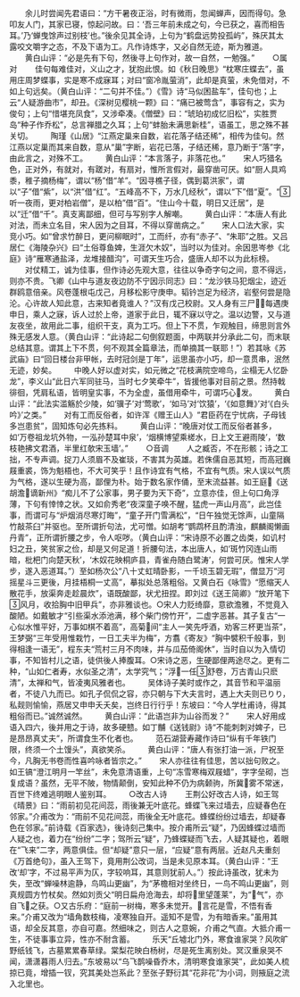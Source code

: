 <!-- { "loadSidebar": true } -->
　　余儿时尝闻先君语曰：“方干暑夜正浴，时有微雨，忽闻蝉声，因而得句。急叩友人门，其家已寝，惊起问故。曰：‘吾三年前未成之句，今已获之，喜而相告耳。’乃‘蝉曳馀声过别枝’也。”後余见其全诗，上句为“鹤盘远势投孤屿”，殊厌其太露咬文嚼字之态，不及下语为工。凡作诗炼字，又必自然无迹，斯为雅道。
　　黄白山评：“必是先有下句，然後寻上句作对，故一自然，一勉强。”
　　○属对
　　佳句每难佳对，义山之才，犹抱此恨。如《秋日晚思》“枕寒庄蝶去”，虽用庄周梦蝶事，实是寒不成寐耳；对曰“窗冷胤萤消”，此却是真萤，未免借对，不如上句远矣。（黄白山评：“二句并不佳。”）《雪》诗“马似困盐车”，佳句也；上云“人疑游曲市”，却丑。《深树见樱桃一颗》曰：“痛已被莺含”，事容有之，实为俊句；上句“惜堪充凤食”，又涉牵凑。《僧壁》曰：“琥珀初成忆旧松”，实胜贾岛“种子作乔松”，总言禅腊之久耳；上句“蚌胎未满思新桂”，语虽工，思之殊不甚关切。
　　陶瑾《山居》“江燕定巢来自数，岩花落子结还稀”，相传为佳句。然江燕以定巢而其来自数，意从“巢”字断，岩花已落，子结还稀，意乃断于“落”字，由此言之，对殊不工。
　　黄白山评：“本言落子，非落花也。”
　　宋人巧猎名色，正对外，有就对，有蹉对，有扇对，惟所言假对，最穿凿可厌。如“厨人具鸡黍，稚子摘杨梅”，谓以“杨”借“羊”。“因寻樵子径，偶到葛洪家”，谓以“子”借“紫”，以“洪”借“红”。“五峰高不下，万水几经秋”，谓以“下”借“夏”。“听一夜雨，更对柏岩僧”，是以柏”借“百”。“住山今十载，明日又迁居”，是以“迁”借“千”。真支离鄙细，但可与写别字人解嘲。
　　黄白山评：“本唐人有此对法，而未立名目，宋人因为之目耳，不得以穿凿病之。”
　　宋人口法大家，实竞小巧。如“曾求竹醉日，更问柳眠时”，工而纤，亦有“赤子”、“朱耶”之胜。又吕居仁《海陵杂兴》曰“土俗尊鱼婢，生涯欠木奴”，当时以为佳对。余因思岑参《北庭》诗“雁寒通盐泽，龙堆接醋沟”，可谓天生巧合，盛唐人却不以为此标榜。
　　对仗精工，诚为佳事，但作诗必先观大意，往往以争奇字句之间，意不得远，则亦不贵。飞卿《山中与道友夜边防不宁因示同志》曰：“龙沙铁马犯烟尘，迹近群鸥意倍亲。风卷蓬根屯戊己，月移松影守庚申。韬钤岂足为经济，岩壑何尝是隐沦。心许故人知此意，古来知者竟谁人？”汉有戊己校尉。又人身有三尸，每遇庚申日，乘人之寐，诉人过於上帝，道家于此日，辄不寐以守之。温以边警，又与道友夜坐，故用此二事，组织干支，真为工巧。但上下不贯，乍观触目，缔思则言外殊无感发人意。（黄白山评：“此诗起二句倒叙题面，中两联并分承此二句，而末联总结其意。谓其上下不贯，何不观其全篇章法，而单摘其一联耶！”）若其咏《苏武庙》曰“回日楼台非甲帐，去时冠剑是丁年”，运思虽亦小巧，却一意贯串，泯然无迹，妙矣。
　　中晚人好以虚对实，如元微之“花枝满院空啼鸟，尘榻无人忆卧龙”，李义山“此日六军同驻马，当时七夕笑牵牛”，皆援他事对目前之景。然持戟徘徊，凭肩私语，皆明皇实事，不为全虚，虽借用牵牛，可谓巧心发。
　　黄白山评：“此法实滥觞於少陵，如‘骥子’对‘莺歌’，‘如马’对‘饮猿’，‘《如意舞》’对‘《白头吟》’之类。”
　　对有工而反俗者，如许浑《赠王山人》“君臣药在宁忧病，子母钱多岂患贫”，固知炼句必先拣料。
　　黄白山评：“晚唐对仗工而反俗者甚多，如‘万卷祖龙坑外物，一泓孙楚耳中泉’，‘烟横博望乘槎水，日上文王避雨陵’，‘数枝艳拂文君酒，半里红欹宋玉墙’。”
　　○音调
　　人之臧否，不在形骸；诗之工拙，不专声调。捉刀人须眉不及崔琰，不害其为英雄。若侏儒自恶其短，而高冠巍屐重裘，饰为魁梧也，不大可笑乎！且作诗宜有气格，不宜有气质。宋人误以气质为气格，遂以生硬为高，鄙俚为朴。始于数名家作俑，至末流益甚。如王庭《送胡澹谪新州》“痴儿不了公家事，男子要为天下奇”，立意亦佳，但上句口角浮薄，下句有悻悻之状。又如俞秀老“夜深童子唤不醒，猛虎一声山月高”，此岂佳事，而谓可与“炉烟消尽寒灯晦”，“童子开门雪满松”，“日午独觉无馀声，山童隔竹敲茶臼”并驱也。至所谓折句法，尤可憎。如胡考“鹦鹉杯且酌清浊，麒麟阁懒画丹青”，正所谓折腰之步，令人呕哕。（黄白山评：“宋诗原不必置之齿类，如讥村妇之丑，笑贫家之俭，却是又何足道！折腰句法，本出唐人，如‘斑竹冈连山雨暗，枇杷门向楚天秋’，‘木奴花映桐庐县，青雀舟随白鹭涛’，何尝可厌。惟宋人学步，遂入恶道耳。”）至如杨次公“八十丈虹晴卧影，一千顷玉碧无瑕”，僧显万“河摇星斗三更後，月挂梧桐一丈高”，摹拟处总落粗俗。又黄白石《咏雪》“愿缩天人散花手，放渠奔走趁晨炊”，语既酸鄙，状尤扭捏。即刘过《送王简卿》“放开笔下风月，收拾胸中旧甲兵”，亦非雅谈也。○宋人力贬绮靡，意欲澹雅，不觉竟入酸陋。如戴敏才“引些渠水添池满，移个柴门傍竹开”，二虚字恶甚。其子复古“一心似水惟平好，万事如棋不着高”，高菊间“主人一笑先呼酒，劝客三杯更当茶”，王梦弼“三年受用惟栽竹，一日工夫半为梅”，方翥《寄友》“胸中襞积千般事，到得相逢一语无”，程东夫“荒村三月不肉味，并与瓜茄倚阁休”，当时自以为入情切事，不知皆村儿之语，徒供後人捧腹耳。○宋诗之恶，生硬鄙俚两途尽之。更有二种，“山如仁者寿，水似圣之清”，太学究气；“浮一任舒卷，万古青山只麽清”，太禅和气，皆凌夷风雅者也。
　　吴体诗子美时或作之，其音节和平温丽者，不徒八九而已。如孔子侃侃之容，亦只朝与下大夫言时，遇上大夫则已りり，私觌则愉愉，燕居又申申夭夭矣，岂终日行行乎！东坡曰：“今人学杜甫诗，得其粗俗而已。”诚然诚然。
　　黄白山评：“此语岂非为山谷而发？”
　　宋人好用成语入四六，後并用之于诗，故多硬戆。如丁黼《送钱尉》诗“不能刺刺对婢子，已是昂昂真丈夫”，所谓食生不化者也。
　　范石湖营寿藏作诗曰“纵有千年铁门限，终须一个土馒头”，真欲笑杀。
　　黄白山评：“唐人有张打油一派，尸祝至今，凡胸无书卷而性喜吟咏者皆宗之。”
　　宋人亦往往有佳思，苦以拙句败之。如王镐“澄江明月一竿丝”，未免意清语重，上句“冻雪寒梅双屐蜡”，字字垒砌，岂复成语？虽然，无平不陂，物情颠倒，安知此种不仍为病颡驹，所冀雾不常迷，百世下终难逃明眼人鉴别耳。
　　○改古人诗
　　王荆公好改古人诗，如王驾《晴景》曰：“雨前初见花间蕊，雨後兼无叶底花。蜂蝶飞来过墙去，应疑春色在邻家。”介甫改为：“雨前不见花间蕊，雨後全无叶底花。蜂蝶纷纷过墙去，却疑春色在邻家。”前诗载《百家选》，後诗刻己集中。按介甫所云“疑”，乃因蜂蝶过墙而人疑之也，着力在“纷纷”二字；驾所云“疑”，乃蜂蝶疑而飞去，人疑其疑也，着眼在“飞来”二字，两意俱佳。但“却疑”意只一层，“应疑”意有两层。近赵凡夫重刻《万首绝句》，虽入王驾下，竟用荆公改词，当是未见原本耳。（黄白山评：“王改‘却’字，不过易平声为仄，字较响耳，其意则犹前人。”）按此诗虽改，犹未为失，至改“蝉噪林逾静，鸟鸣山更幽”，为“茅檐相对坐终日，一鸟不鸣山更幽”，则真规圆方竹杖矣。然如刘贡父“明日扁舟沧海去，却将里望蓬莱”，为“气”，亦自飞之获。○又古乐府：“庭前一树梅，寒多未觉开。言花是雪，不悟有香来。”介甫又改为“墙角数枝梅，凌寒独自开。遥知不是雪，为有暗香来。”虽用其语，却全反其意，亦自可嘉。然细味之，则古人之意婉，介甫之气直。大抵介甫一生，不徒事事立异，性亦不耐含蓄。
　　乐天“丘墟北门外，寒食谁家哭？风吹旷野纸钱飞，古墓累累春草绿。棠梨花映白杨树，尽是死生离别处。冥汉重泉哭不闻，潇潇暮雨人归去。”东坡易以“乌飞鹊噪昏乔木，清明寒食谁家哭”，此如美人梳掠已竟，增插一钗，究其美处岂系此？至张子野衍其“花非花”为小词，则掖庭之流入北里也。
